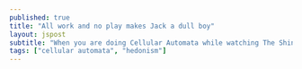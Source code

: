 ```yaml
---
published: true
title: "All work and no play makes Jack a dull boy"
layout: jspost
subtitle: "When you are doing Cellular Automata while watching The Shining"
tags: ["cellular automata", "hedonism"]
---
```

